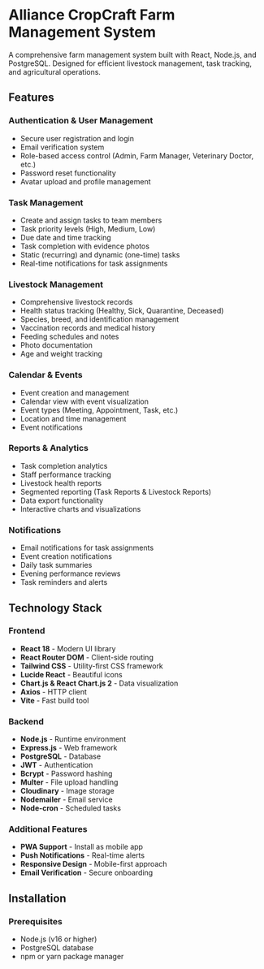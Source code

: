 # Alliance CropCraft Farm Management System

A comprehensive farm management system built with React, Node.js, and PostgreSQL. Designed for efficient livestock management, task tracking, and agricultural operations.

## Features

### Authentication & User Management
- Secure user registration and login
- Email verification system
- Role-based access control (Admin, Farm Manager, Veterinary Doctor, etc.)
- Password reset functionality
- Avatar upload and profile management

### Task Management
- Create and assign tasks to team members
- Task priority levels (High, Medium, Low)
- Due date and time tracking
- Task completion with evidence photos
- Static (recurring) and dynamic (one-time) tasks
- Real-time notifications for task assignments

### Livestock Management
- Comprehensive livestock records
- Health status tracking (Healthy, Sick, Quarantine, Deceased)
- Species, breed, and identification management
- Vaccination records and medical history
- Feeding schedules and notes
- Photo documentation
- Age and weight tracking

### Calendar & Events
- Event creation and management
- Calendar view with event visualization
- Event types (Meeting, Appointment, Task, etc.)
- Location and time management
- Event notifications

### Reports & Analytics
- Task completion analytics
- Staff performance tracking
- Livestock health reports
- Segmented reporting (Task Reports & Livestock Reports)
- Data export functionality
- Interactive charts and visualizations

### Notifications
- Email notifications for task assignments
- Event creation notifications
- Daily task summaries
- Evening performance reviews
- Task reminders and alerts

## Technology Stack

### Frontend
- **React 18** - Modern UI library
- **React Router DOM** - Client-side routing
- **Tailwind CSS** - Utility-first CSS framework
- **Lucide React** - Beautiful icons
- **Chart.js & React Chart.js 2** - Data visualization
- **Axios** - HTTP client
- **Vite** - Fast build tool

### Backend
- **Node.js** - Runtime environment
- **Express.js** - Web framework
- **PostgreSQL** - Database
- **JWT** - Authentication
- **Bcrypt** - Password hashing
- **Multer** - File upload handling
- **Cloudinary** - Image storage
- **Nodemailer** - Email service
- **Node-cron** - Scheduled tasks

### Additional Features
- **PWA Support** - Install as mobile app
- **Push Notifications** - Real-time alerts
- **Responsive Design** - Mobile-first approach
- **Email Verification** - Secure onboarding

## Installation

### Prerequisites
- Node.js (v16 or higher)
- PostgreSQL database
- npm or yarn package manager